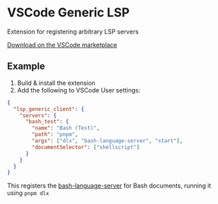 # VSCode Generic LSP

Extension for registering arbitrary LSP servers

[Download on the VSCode marketplace](https://marketplace.visualstudio.com/items?itemName=maximsmol.vscode-lsp-generic)

## Example

1. Build & install the extension
2. Add the following to VSCode User settings:

```json
{
  "lsp_generic_client": {
    "servers": {
      "bash_test": {
        "name": "Bash (Test)",
        "path": "pnpm",
        "args": ["dlx", "bash-language-server", "start"],
        "documentSelector": ["shellscript"]
      }
    }
  }
}
```

This registers the [bash-language-server](https://github.com/bash-lsp/bash-language-server) for Bash documents, running it using `pnpm dlx`
